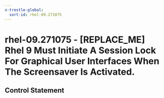 ```yaml
---
x-trestle-global:
  sort-id: rhel-09.271075
---
```


# rhel-09.271075 - \[REPLACE_ME\] Rhel 9 Must Initiate A Session Lock For Graphical User Interfaces When The Screensaver Is Activated.

## Control Statement
